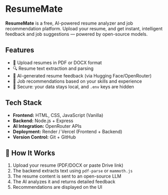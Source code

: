 # ResumeMate 

**ResumeMate** is a free, AI-powered resume analyzer and job recommendation platform. Upload your resume, and get instant, intelligent feedback and job suggestions — powered by open-source models.

## Features

- 📄 Upload resumes in PDF or DOCX format
- 🔍 Resume text extraction and parsing
- 🤖 AI-generated resume feedback (via Hugging Face/OpenRouter)
- 💼 Job recommendations based on your skills and experience
- 🔐 Secure: your data stays local, and `.env` keys are hidden

## Tech Stack

- **Frontend:** HTML, CSS, JavaScript (Vanilla)
- **Backend:** Node.js + Express
- **AI Integration:**  OpenRouter APIs
- **Deployment:** Render / Vercel (Frontend + Backend)
- **Version Control:** Git + GitHub

## 🧠 How It Works

1. Upload your resume (PDF/DOCX or paste Drive link)
2. The backend extracts text using `pdf-parse` or `mammoth.js`
3. The resume content is sent to an open-source LLM
4. The AI analyzes it and returns detailed feedback
5. Recommendations are displayed on the UI



